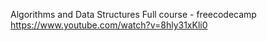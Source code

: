 Algorithms and Data Structures Full course - freecodecamp
https://www.youtube.com/watch?v=8hly31xKli0

